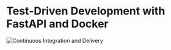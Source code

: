 # Test-Driven Development with FastAPI and Docker

![Continuous Integration and Delivery](https://github.com/davidcolton/first-fastapi/workflows/Continuous%20Integration%20and%20Delivery/badge.svg?branch=master)
